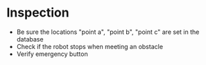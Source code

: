 # Inspection

- Be sure the locations "point a", "point b", "point c" are set in the database
- Check if the robot stops when meeting an obstacle
- Verify emergency button
